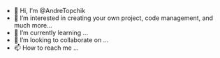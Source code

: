 - 👋 Hi, I’m @AndreTopchik
- 👀 I’m interested in creating your own project, code management, and much more...
- 🌱 I’m currently learning ...
- 💞️ I’m looking to collaborate on ...
- 📫 How to reach me ...

<!---
AndreTopchik/AndreTopchik is a ✨ special ✨ repository because its `README.md` (this file) appears on your GitHub profile.
You can click the Preview link to take a look at your changes.
--->
